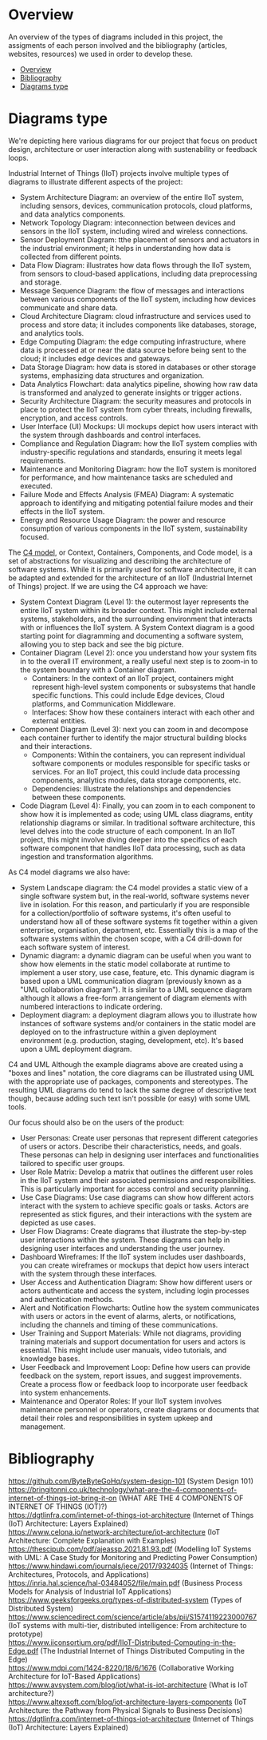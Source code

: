 # Overview
An overview of the types of diagrams included in this project, the assigments of each person involved and the bibliography (articles, websites, resources) we used in order to develop these.

- [Overview](#overview)
- [Bibliography](#bibliography)
- [Diagrams type](#diagrams-type)

# Diagrams type
We're depicting here various diagrams for our project that focus on product design, architecture or user interaction along with sustenability or feedback loops.

Industrial Internet of Things (IIoT) projects involve multiple types of diagrams to illustrate different aspects of the project:
- System Architecture Diagram: an overview of the entire IIoT system, including sensors, devices, communication protocols, cloud platforms, and data analytics components.
- Network Topology Diagram: inteconnection between devices and sensors in the IIoT system, including wired and wireless connections.
- Sensor Deployment Diagram: tthe placement of sensors and actuators in the industrial environment; it helps in understanding how data is collected from different points.
- Data Flow Diagram: illustrates how data flows through the IIoT system, from sensors to cloud-based applications, including data preprocessing and storage.
- Message Sequence Diagram: the flow of messages and interactions between various components of the IIoT system, including how devices communicate and share data.
- Cloud Architecture Diagram: cloud infrastructure and services used to process and store data; it includes components like databases, storage, and analytics tools.
- Edge Computing Diagram: the edge computing infrastructure, where data is processed at or near the data source before being sent to the cloud; it includes edge devices and gateways.
- Data Storage Diagram: how data is stored in databases or other storage systems, emphasizing data structures and organization.
- Data Analytics Flowchart: data analytics pipeline, showing how raw data is transformed and analyzed to generate insights or trigger actions.
- Security Architecture Diagram: the security measures and protocols in place to protect the IIoT system from cyber threats, including firewalls, encryption, and access controls.
- User Interface (UI) Mockups: UI mockups depict how users interact with the system through dashboards and control interfaces.
- Compliance and Regulation Diagram: how the IIoT system complies with industry-specific regulations and standards, ensuring it meets legal requirements.
- Maintenance and Monitoring Diagram: how the IIoT system is monitored for performance, and how maintenance tasks are scheduled and executed.
- Failure Mode and Effects Analysis (FMEA) Diagram: A systematic approach to identifying and mitigating potential failure modes and their effects in the IIoT system.
- Energy and Resource Usage Diagram: the power and resource consumption of various components in the IIoT system, sustainability focused.

The [C4 model](https://c4model.com), or Context, Containers, Components, and Code model, is a set of abstractions for visualizing and describing the architecture of software systems. While it is primarily used for software architecture, it can be adapted and extended for the architecture of an IIoT (Industrial Internet of Things) project. If we are using the C4 approach we have:
- System Context Diagram (Level 1): the outermost layer represents the entire IIoT system within its broader context. This might include external systems, stakeholders, and the surrounding environment that interacts with or influences the IIoT system. A System Context diagram is a good starting point for diagramming and documenting a software system, allowing you to step back and see the big picture.
- Container Diagram (Level 2): once you understand how your system fits in to the overall IT environment, a really useful next step is to zoom-in to the system boundary with a Container diagram.
    - Containers: In the context of an IIoT project, containers might represent high-level system components or subsystems that handle specific functions. This could include Edge devices, Cloud platforms, and Communication Middleware.
    - Interfaces: Show how these containers interact with each other and external entities.
- Component Diagram (Level 3): next you can zoom in and decompose each container further to identify the major structural building blocks and their interactions.
    - Components: Within the containers, you can represent individual software components or modules responsible for specific tasks or services. For an IIoT project, this could include data processing components, analytics modules, data storage components, etc.
    - Dependencies: Illustrate the relationships and dependencies between these components.
- Code Diagram (Level 4): Finally, you can zoom in to each component to show how it is implemented as code; using UML class diagrams, entity relationship diagrams or similar. In traditional software architecture, this level delves into the code structure of each component. In an IIoT project, this might involve diving deeper into the specifics of each software component that handles IIoT data processing, such as data ingestion and transformation algorithms.

As C4 model diagrams we also have:
- System Landscape diagram: the C4 model provides a static view of a single software system but, in the real-world, software systems never live in isolation. For this reason, and particularly if you are responsible for a collection/portfolio of software systems, it's often useful to understand how all of these software systems fit together within a given enterprise, organisation, department, etc. Essentially this is a map of the software systems within the chosen scope, with a C4 drill-down for each software system of interest.
- Dynamic diagram: a dynamic diagram can be useful when you want to show how elements in the static model collaborate at runtime to implement a user story, use case, feature, etc. This dynamic diagram is based upon a UML communication diagram (previously known as a "UML collaboration diagram"). It is similar to a UML sequence diagram although it allows a free-form arrangement of diagram elements with numbered interactions to indicate ordering.
- Deployment diagram: a deployment diagram allows you to illustrate how instances of software systems and/or containers in the static model are deployed on to the infrastructure within a given deployment environment (e.g. production, staging, development, etc). It's based upon a UML deployment diagram.

C4 and UML
Although the example diagrams above are created using a "boxes and lines" notation, the core diagrams can be illustrated using UML with the appropriate use of packages, components and stereotypes. The resulting UML diagrams do tend to lack the same degree of descriptive text though, because adding such text isn't possible (or easy) with some UML tools.

Our focus should also be on the users of the product:
- User Personas: Create user personas that represent different categories of users or actors. Describe their characteristics, needs, and goals. These personas can help in designing user interfaces and functionalities tailored to specific user groups.
- User Role Matrix: Develop a matrix that outlines the different user roles in the IIoT system and their associated permissions and responsibilities. This is particularly important for access control and security planning.
- Use Case Diagrams: Use case diagrams can show how different actors interact with the system to achieve specific goals or tasks. Actors are represented as stick figures, and their interactions with the system are depicted as use cases.
- User Flow Diagrams: Create diagrams that illustrate the step-by-step user interactions within the system. These diagrams can help in designing user interfaces and understanding the user journey.
- Dashboard Wireframes: If the IIoT system includes user dashboards, you can create wireframes or mockups that depict how users interact with the system through these interfaces.
- User Access and Authentication Diagram: Show how different users or actors authenticate and access the system, including login processes and authentication methods.
- Alert and Notification Flowcharts: Outline how the system communicates with users or actors in the event of alarms, alerts, or notifications, including the channels and timing of these communications.
- User Training and Support Materials: While not diagrams, providing training materials and support documentation for users and actors is essential. This might include user manuals, video tutorials, and knowledge bases.
- User Feedback and Improvement Loop: Define how users can provide feedback on the system, report issues, and suggest improvements. Create a process flow or feedback loop to incorporate user feedback into system enhancements.
- Maintenance and Operator Roles: If your IIoT system involves maintenance personnel or operators, create diagrams or documents that detail their roles and responsibilities in system upkeep and management.

# Bibliography
https://github.com/ByteByteGoHq/system-design-101 (System Design 101)\
https://bringitonni.co.uk/technology/what-are-the-4-components-of-internet-of-things-iot-bring-it-on (WHAT ARE THE 4 COMPONENTS OF INTERNET OF THINGS (IOT)?)\
https://dgtlinfra.com/internet-of-things-iot-architecture (Internet of Things (IoT) Architecture: Layers Explained)\
https://www.celona.io/network-architecture/iot-architecture (IoT Architecture: Complete Explanation with Examples)\
https://thescipub.com/pdf/ajeassp.2021.81.93.pdf (Modelling IoT Systems with UML: A Case Study for Monitoring and Predicting Power Consumption)\
https://www.hindawi.com/journals/jece/2017/9324035 (Internet of Things: Architectures, Protocols, and Applications)\
https://inria.hal.science/hal-03484052/file/main.pdf (Business Process Models for Analysis of Industrial IoT Applications)\
https://www.geeksforgeeks.org/types-of-distributed-system (Types of Distributed System)\
https://www.sciencedirect.com/science/article/abs/pii/S1574119223000767 (IoT systems with multi-tier, distributed intelligence: From architecture to prototype)\
https://www.iiconsortium.org/pdf/IIoT-Distributed-Computing-in-the-Edge.pdf (The Industrial Internet of Things  Distributed Computing in the Edge)\
https://www.mdpi.com/1424-8220/18/6/1676 (Collaborative Working Architecture for IoT-Based Applications)\
https://www.avsystem.com/blog/iot/what-is-iot-architecture (What is IoT architecture?)\
https://www.altexsoft.com/blog/iot-architecture-layers-components (IoT Architecture: the Pathway from Physical Signals to Business Decisions)\
https://dgtlinfra.com/internet-of-things-iot-architecture (Internet of Things (IoT) Architecture: Layers Explained)
